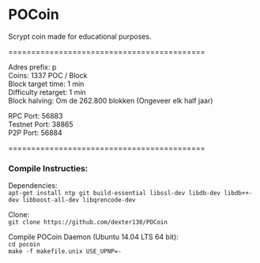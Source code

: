 # POCoin

Scrypt coin made for educational purposes.
 
===========================================

Adres prefix: p  
Coins: 					1337 POC / Block  
Block target time: 		1 min  
Difficulty retarget: 	1 min  
Block halving: 			Om de 262.800 blokken (Ongeveer elk half jaar)  


RPC Port:				56883  
Testnet Port:			38865  
P2P Port:				56884  

===========================================

### Compile Instructies: 
Dependencies:  
`apt-get install ntp git build-essential libssl-dev libdb-dev libdb++-dev libboost-all-dev libqrencode-dev`

Clone:  
`git clone https://github.com/dexter130/POCoin`

Compile POCoin Daemon (Ubuntu 14.04 LTS 64 bit):  
`cd pocoin`  
`make -f makefile.unix USE_UPNP=-`